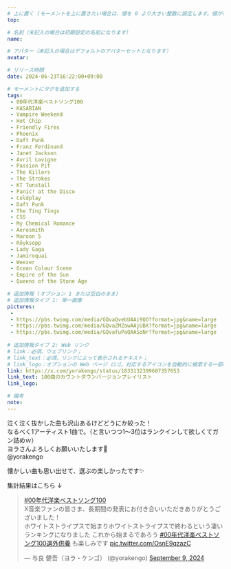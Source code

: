 ```yaml
---
# 上に置く (モーメントを上に置きたい場合は、値を 0 より大きい整数に設定します。値が小さいほど前が高くなります。たとえば、1 はモーメントを上に置きます)
top: 

# 名前（未記入の場合は初期設定の名前になります）
name:

# アバター（未記入の場合はデフォルトのアバターセットとなります）
avatar:

# リリース時間
date: 2024-06-23T16:22:00+09:00

# モーメントにタグを追加する
tags:
 - 00年代洋楽ベストソング100
 - KASABIAN
 - Vampire Weekend
 - Hot Chip
 - Friendly Fires
 - Phoenix
 - Daft Punk
 - Franz Ferdinand
 - Janet Jackson
 - Avril Lavigne
 - Passion Pit
 - The Killers
 - The Strokes
 - KT Tunstall
 - Panic! at the Disco
 - Coldplay
 - Daft Punk
 - The Ting Tings
 - CSS
 - My Chemical Romance
 - Aerosmith
 - Maroon 5
 - Röyksopp
 - Lady Gaga
 - Jamiroquai
 - Weezer
 - Ocean Colour Scene
 - Empire of the Sun
 - Queens of the Stone Age

# 追加情報 (オプション 1 または空白のまま)
# 追加情報タイプ 1: 単一画像
pictures:
 - 
 - https://pbs.twimg.com/media/GQvaQvebUAAi9QO?format=jpg&name=large
 - https://pbs.twimg.com/media/GQvaZMZawAAjUBX?format=jpg&name=large
 - https://pbs.twimg.com/media/GQvafuPaQAASoNr?format=jpg&name=large
 
# 追加情報タイプ 2: Web リンク
# link：必須、ウェブリンク；
# link_text：必須、リンクによって表示されるテキスト；
# link_logo：オプションの Web ページ ロゴ。対応するアイコンを自動的に検索する一部の Web サイトをサポートするようになりました。自分でアイコンを追加する必要はありません
link: https://x.com/yorakengo/status/1833132399607357653
link_text: 100曲のカウントダウンバージョンプレイリスト
link_logo:

# 備考
note:
---
```


<!-- 以下にテキストを書き始めます -->
泣く泣く抜かした曲も沢山あるけどどうにか絞った！  
なるべく1アーティスト1曲で。（と言いつつ1～3位はランクインして欲しくてガン詰めｗ）  
ヨラさんよろしくお願いいたします🙏   
@yorakengo  
 
懐かしい曲も思い出せて、選ぶの楽しかったです✨  
  
集計結果はこちら ↓

<blockquote class="twitter-tweet"><p lang="ja" dir="ltr"><a href="https://twitter.com/hashtag/00%E5%B9%B4%E4%BB%A3%E6%B4%8B%E6%A5%BD%E3%83%99%E3%82%B9%E3%83%88%E3%82%BD%E3%83%B3%E3%82%B0100?src=hash&amp;ref_src=twsrc%5Etfw">#00年代洋楽ベストソング100</a><br>X音楽ファンの皆さま、長期間の発表にお付き合いいただきありがとうございました！<br>ホワイトストライプスで始まりホワイトストライプスで終わるという凄いランキングになりました これから始まるであろう <a href="https://twitter.com/hashtag/00%E5%B9%B4%E4%BB%A3%E6%B4%8B%E6%A5%BD%E3%83%99%E3%82%B9%E3%83%88%E3%82%BD%E3%83%B3%E3%82%B0100%E9%81%B8%E5%A4%96%E4%BE%9B%E9%A4%8A?src=hash&amp;ref_src=twsrc%5Etfw">#00年代洋楽ベストソング100選外供養</a> も楽しみです <a href="https://t.co/OsnE9qzazC">pic.twitter.com/OsnE9qzazC</a></p>&mdash; 与良 健吾（ヨラ・ケンゴ） (@yorakengo) <a href="https://twitter.com/yorakengo/status/1833142957865849168?ref_src=twsrc%5Etfw">September 9, 2024</a></blockquote> <script async src="https://platform.twitter.com/widgets.js" charset="utf-8"></script>